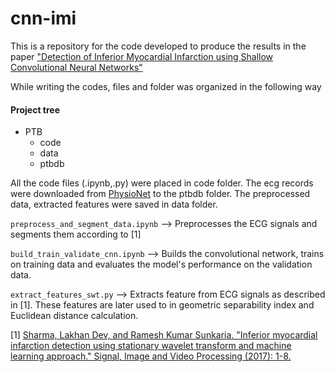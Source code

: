 # cnn-imi
This is a repository for the code developed to produce the results in the paper ["Detection of Inferior Myocardial Infarction using Shallow Convolutional Neural Networks"](https://arxiv.org/abs/1710.01115v2)

While writing the codes, files and folder was organized in the following way
     
#### Project tree
 * PTB
   * code
   * data
   * ptbdb
        
All the code files (.ipynb,.py) were placed in code folder. The ecg records were downloaded from [PhysioNet](https://www.physionet.org/physiobank/database/ptbdb/) to the ptbdb folder. The preprocessed data, extracted features were saved in data folder.

`preprocess_and_segment_data.ipynb` --> Preprocesses the ECG signals and segments them according to [1]

`build_train_validate_cnn.ipynb` --> Builds the convolutional network, trains on training data and evaluates the model's performance on the validation data.

`extract_features_swt.py` --> Extracts feature from ECG signals as described in [1]. These features are later used to in geometric separability index and Euclidean distance calculation.

[1] [Sharma, Lakhan Dev, and Ramesh Kumar Sunkaria. "Inferior myocardial infarction detection using stationary wavelet transform and machine learning approach." Signal, Image and Video Processing (2017): 1-8.](https://link.springer.com/article/10.1007/s11760-017-1146-z)
